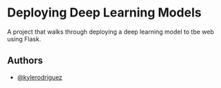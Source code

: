 # Deploying Deep Learning Models

A project that walks through deploying a deep learning model to tbe web using Flask.

## Authors

-   [@kylerodriguez](https://www.github.com/kyleanthonyr)
